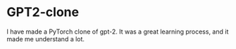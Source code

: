 # GPT2-clone
I have made a PyTorch clone of gpt-2. It was a great learning process, and it made me understand a lot.
